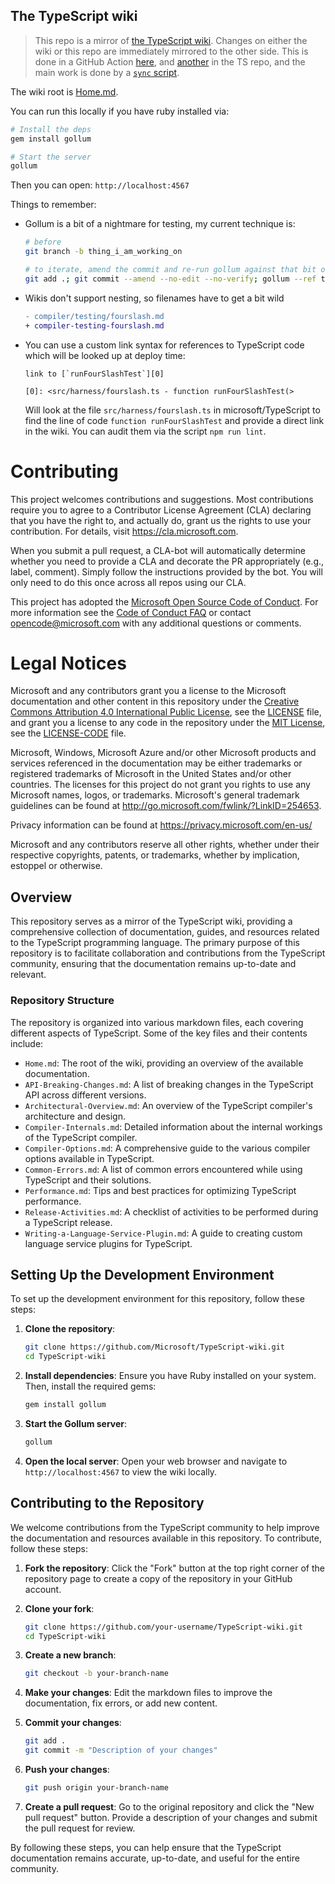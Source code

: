## The TypeScript wiki

> This repo is a mirror of [the TypeScript wiki](https://github.com/Microsoft/TypeScript/wiki).
> Changes on either the wiki or this repo are immediately mirrored to the other side.
> This is done in a GitHub Action [here](.github/workflows/sync.yml), and [another](https://github.com/microsoft/TypeScript/blob/main/.github/workflows/sync-wiki.yml) in the TS repo, and the main work is done by a [`sync` script](.github/workflows/sync).

The wiki root is [Home.md](./Home.md).

You can run this locally if you have ruby installed via:

```sh
# Install the deps
gem install gollum

# Start the server
gollum
```

Then you can open: `http://localhost:4567`

Things to remember:

- Gollum is a bit of a nightmare for testing, my current technique is:

  ```sh
  # before
  git branch -b thing_i_am_working_on
  
  # to iterate, amend the commit and re-run gollum against that bit of git
  git add .; git commit --amend --no-edit --no-verify; gollum --ref thing_i_am_working_on
  ```

- Wikis don't support nesting, so filenames have to get a bit wild

  ```diff
  - compiler/testing/fourslash.md
  + compiler-testing-fourslash.md
  ```

- You can use a custom link syntax for references to TypeScript code which will
  be looked up at deploy time:

  ```
  link to [`runFourSlashTest`][0]

  [0]: <src/harness/fourslash.ts - function runFourSlashTest(>
  ```

  Will look at the file `src/harness/fourslash.ts` in microsoft/TypeScript to 
  find the line of code `function runFourSlashTest` and provide a direct link 
  in the wiki. You can audit them via the script `npm run lint`.

# Contributing

This project welcomes contributions and suggestions.  Most contributions require you to agree to a
Contributor License Agreement (CLA) declaring that you have the right to, and actually do, grant us
the rights to use your contribution. For details, visit https://cla.microsoft.com.

When you submit a pull request, a CLA-bot will automatically determine whether you need to provide
a CLA and decorate the PR appropriately (e.g., label, comment). Simply follow the instructions
provided by the bot. You will only need to do this once across all repos using our CLA.

This project has adopted the [Microsoft Open Source Code of Conduct](https://opensource.microsoft.com/codeofconduct/).
For more information see the [Code of Conduct FAQ](https://opensource.microsoft.com/codeofconduct/faq/) or
contact [opencode@microsoft.com](mailto:opencode@microsoft.com) with any additional questions or comments.

# Legal Notices

Microsoft and any contributors grant you a license to the Microsoft documentation and other content in this repository under the [Creative Commons Attribution 4.0 International Public License](https://creativecommons.org/licenses/by/4.0/legalcode), see the [LICENSE](LICENSE) file, and grant you a license to any code in the repository under the [MIT License](https://opensource.org/licenses/MIT), see the [LICENSE-CODE](LICENSE-CODE) file.

Microsoft, Windows, Microsoft Azure and/or other Microsoft products and services referenced in the documentation may be either trademarks or registered trademarks of Microsoft in the United States and/or other countries.
The licenses for this project do not grant you rights to use any Microsoft names, logos, or trademarks.
Microsoft's general trademark guidelines can be found at http://go.microsoft.com/fwlink/?LinkID=254653.

Privacy information can be found at https://privacy.microsoft.com/en-us/

Microsoft and any contributors reserve all other rights, whether under their respective copyrights, patents, or trademarks, whether by implication, estoppel or otherwise.

## Overview

This repository serves as a mirror of the TypeScript wiki, providing a comprehensive collection of documentation, guides, and resources related to the TypeScript programming language. The primary purpose of this repository is to facilitate collaboration and contributions from the TypeScript community, ensuring that the documentation remains up-to-date and relevant.

### Repository Structure

The repository is organized into various markdown files, each covering different aspects of TypeScript. Some of the key files and their contents include:

- `Home.md`: The root of the wiki, providing an overview of the available documentation.
- `API-Breaking-Changes.md`: A list of breaking changes in the TypeScript API across different versions.
- `Architectural-Overview.md`: An overview of the TypeScript compiler's architecture and design.
- `Compiler-Internals.md`: Detailed information about the internal workings of the TypeScript compiler.
- `Compiler-Options.md`: A comprehensive guide to the various compiler options available in TypeScript.
- `Common-Errors.md`: A list of common errors encountered while using TypeScript and their solutions.
- `Performance.md`: Tips and best practices for optimizing TypeScript performance.
- `Release-Activities.md`: A checklist of activities to be performed during a TypeScript release.
- `Writing-a-Language-Service-Plugin.md`: A guide to creating custom language service plugins for TypeScript.

## Setting Up the Development Environment

To set up the development environment for this repository, follow these steps:

1. **Clone the repository**:
   ```sh
   git clone https://github.com/Microsoft/TypeScript-wiki.git
   cd TypeScript-wiki
   ```

2. **Install dependencies**:
   Ensure you have Ruby installed on your system. Then, install the required gems:
   ```sh
   gem install gollum
   ```

3. **Start the Gollum server**:
   ```sh
   gollum
   ```

4. **Open the local server**:
   Open your web browser and navigate to `http://localhost:4567` to view the wiki locally.

## Contributing to the Repository

We welcome contributions from the TypeScript community to help improve the documentation and resources available in this repository. To contribute, follow these steps:

1. **Fork the repository**:
   Click the "Fork" button at the top right corner of the repository page to create a copy of the repository in your GitHub account.

2. **Clone your fork**:
   ```sh
   git clone https://github.com/your-username/TypeScript-wiki.git
   cd TypeScript-wiki
   ```

3. **Create a new branch**:
   ```sh
   git checkout -b your-branch-name
   ```

4. **Make your changes**:
   Edit the markdown files to improve the documentation, fix errors, or add new content.

5. **Commit your changes**:
   ```sh
   git add .
   git commit -m "Description of your changes"
   ```

6. **Push your changes**:
   ```sh
   git push origin your-branch-name
   ```

7. **Create a pull request**:
   Go to the original repository and click the "New pull request" button. Provide a description of your changes and submit the pull request for review.

By following these steps, you can help ensure that the TypeScript documentation remains accurate, up-to-date, and useful for the entire community.
